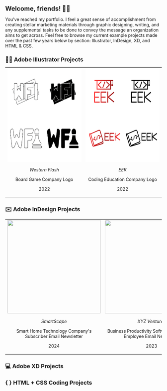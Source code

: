 <h1 style="font-size: 20px">Welcome, friends! 👋🏻 </h1>

You've reached my portfolio. I feel a great sense of accomplishment from creating stellar marketing materials through graphic designing, writing, and any supplemental tasks to be done to convey the message an organization aims to get across. Feel free to browse my current example projects made over the past few years below by section: Illustrator, InDesign, XD, and HTML & CSS.

<h2 style="font-size: 18px">✍🏻 Adobe Illustrator Projects</h2>

<table align="center">
  <tr>
    <td><a href="https://github.com/RachelMHoffman/Illustrator-Logo-Project-WF/blob/main/README.md"><img src="WFI-Logo-Thumbnail.png" width="300" height="300"></a>
    <p align="center"><i>Western Flash</i></p>
    <p align="center">Board Game Company Logo</p>
    <p align="center">2022</p>
    </td>
    <td><a href="https://github.com/RachelMHoffman/Illustrator-Logo-Project-EEK/blob/main/README.md"><img src="EEK-Logo-Thumbnail.png" width="300" height="300"></a>
    <p align="center"><i>EEK</i></p>
    <p align="center">Coding Education Company Logo</p>
    <p align="center">2022</p>
    </td>
  </tr>
</table>

<h2 style="font-size: 18px">✉️ Adobe InDesign Projects</h2>

<table align="center">
  <tr>
    <td><a href="https://github.com/RachelMHoffman/InDesign-Newsletter-Project-SmartScape/blob/main/README.md"><img src="SmartScape-Logo-Thumbnail.png" width="300" height="300"></a>
    <p align="center"><i>SmartScape</i></p>
    <p align="center">Smart Home Technology Company's Subscriber Email Newsletter</p>
    <p align="center">2024</p>
    </td>
    <td><a href="https://github.com/RachelMHoffman/InDesign-Newsletter-Project-XYZ/blob/main/README.md"><img src="XYZ-Ventures-Logo-Thumbnail.png" width="300" height="300"></a>
    <p align="center"><i>XYZ Ventures</i></p>
    <p align="center">Business Productivity Software Company's Employee Email Newsletter</p>
    <p align="center">2023</p>
    </td>
  </tr>
</table>

<h2 style="font-size: 18px">💻 Adobe XD Projects</h2>
<h2 style="font-size: 18px">{ } HTML + CSS Coding Projects</h2>
